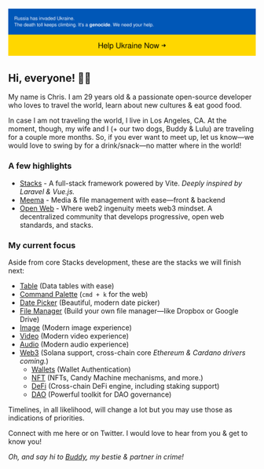 [![SWUbanner](https://raw.githubusercontent.com/vshymanskyy/StandWithUkraine/main/banner2-direct.svg)](https://github.com/vshymanskyy/StandWithUkraine/blob/main/docs/README.md)

## Hi, everyone! 👋🏼

My name is Chris. I am 29 years old & a passionate open-source developer who loves to travel the world, learn about new cultures & eat good food.

In case I am not traveling the world, I live in Los Angeles, CA. At the moment, though, my wife and I (+ our two dogs, Buddy & Lulu) are traveling for a couple more months. So, if you ever want to meet up, let us know—we would love to swing by for a drink/snack—no matter where in the world!

### A few highlights

- [Stacks](https://github.com/stacksjs/stacks) - A full-stack framework powered by Vite. _Deeply inspired by Laravel & Vue.js._
- [Meema](https://github.com/meemalabs) - Media & file management with ease—front & backend
- [Open Web](https://github.com/ow3org) - Where web2 ingenuity meets web3 mindset. A decentralized community that develops progressive, open web standards, and stacks.

### My current focus

Aside from core Stacks development, these are the stacks we will finish next:

- [Table](https://github.com/ow3org/table-stack) (Data tables with ease)
- [Command Palette](https://github.com/ow3org/command-palette) (`cmd + k` for the web)
- [Date Picker](https://github.com/ow3org/date-picker-stack) (Beautiful, modern date picker)
- [File Manager](https://github.com/ow3org/file-manager-stack) (Build your own file manager—like Dropbox or Google Drive)
- [Image](https://github.com/ow3org/image-stack) (Modern image experience)
- [Video](https://github.com/ow3org/video-stack) (Modern video experience)
- [Audio](https://github.com/ow3org/audio-stack) (Modern audio experience)
- [Web3](https://github.com/ow3org/web3-stack) (Solana support, cross-chain core _Ethereum & Cardano drivers coming._)
  - [Wallets](https://github.com/ow3org/wallets) (Wallet Authentication)
  - [NFT](https://github.com/ow3org/nft-stack) (NFTs, Candy Machine mechanisms, and more.)
  - [DeFi](https://github.com/ow3org/defi-stack) (Cross-chain DeFi engine, including staking support)
  - [DAO](https://github.com/ow3org/dao-stack) (Powerful toolkit for DAO governance)

Timelines, in all likelihood, will change a lot but you may use those as indications of priorities.

Connect with me here or on Twitter. I would love to hear from you & get to know you!

_Oh, and say hi to [Buddy](https://www.instagram.com/somebuddyspecial/), my bestie & partner in crime!_
